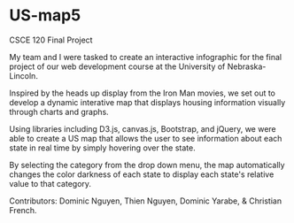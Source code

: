 # US-map5
CSCE 120 Final Project

My team and I were tasked to create an interactive infographic for the final project of our web development course at the University of Nebraska-Lincoln.

Inspired by the heads up display from the Iron Man movies, we set out to develop a dynamic interative map that displays housing information visually through charts and graphs.

Using libraries including D3.js, canvas.js, Bootstrap, and jQuery, we were able to create a US map that allows the user to see information about each state in real time by simply hovering over the state.

By selecting the category from the drop down menu, the map automatically changes the color darkness of each state to display each state's relative value to that category.

Contributors: Dominic Nguyen, Thien Nguyen, Dominic Yarabe, & Christian French.
